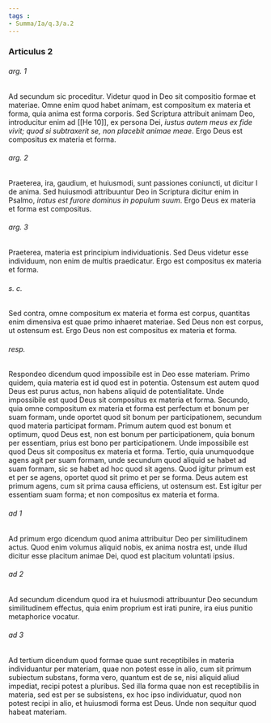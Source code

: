 ```yaml
---
tags : 
- Summa/Ia/q.3/a.2
---
```


### Articulus 2

###### arg. 1
Ad secundum sic proceditur. Videtur quod in Deo sit compositio formae et materiae. Omne enim quod habet animam, est compositum ex materia et forma, quia anima est forma corporis. Sed Scriptura attribuit animam Deo, introducitur enim ad [[He 10]], ex persona Dei, *iustus autem meus ex fide vivit; quod si subtraxerit se, non placebit animae meae*. Ergo Deus est compositus ex materia et forma.

###### arg. 2
Praeterea, ira, gaudium, et huiusmodi, sunt passiones coniuncti, ut dicitur I de anima. Sed huiusmodi attribuuntur Deo in Scriptura dicitur enim in Psalmo, *iratus est furore dominus in populum suum*. Ergo Deus ex materia et forma est compositus.

###### arg. 3
Praeterea, materia est principium individuationis. Sed Deus videtur esse individuum, non enim de multis praedicatur. Ergo est compositus ex materia et forma.

###### s. c.
Sed contra, omne compositum ex materia et forma est corpus, quantitas enim dimensiva est quae primo inhaeret materiae. Sed Deus non est corpus, ut ostensum est. Ergo Deus non est compositus ex materia et forma.

###### resp.
Respondeo dicendum quod impossibile est in Deo esse materiam. Primo quidem, quia materia est id quod est in potentia. Ostensum est autem quod Deus est purus actus, non habens aliquid de potentialitate. Unde impossibile est quod Deus sit compositus ex materia et forma. Secundo, quia omne compositum ex materia et forma est perfectum et bonum per suam formam, unde oportet quod sit bonum per participationem, secundum quod materia participat formam. Primum autem quod est bonum et optimum, quod Deus est, non est bonum per participationem, quia bonum per essentiam, prius est bono per participationem. Unde impossibile est quod Deus sit compositus ex materia et forma. Tertio, quia unumquodque agens agit per suam formam, unde secundum quod aliquid se habet ad suam formam, sic se habet ad hoc quod sit agens. Quod igitur primum est et per se agens, oportet quod sit primo et per se forma. Deus autem est primum agens, cum sit prima causa efficiens, ut ostensum est. Est igitur per essentiam suam forma; et non compositus ex materia et forma.

###### ad 1
Ad primum ergo dicendum quod anima attribuitur Deo per similitudinem actus. Quod enim volumus aliquid nobis, ex anima nostra est, unde illud dicitur esse placitum animae Dei, quod est placitum voluntati ipsius.

###### ad 2
Ad secundum dicendum quod ira et huiusmodi attribuuntur Deo secundum similitudinem effectus, quia enim proprium est irati punire, ira eius punitio metaphorice vocatur.

###### ad 3
Ad tertium dicendum quod formae quae sunt receptibiles in materia individuantur per materiam, quae non potest esse in alio, cum sit primum subiectum substans, forma vero, quantum est de se, nisi aliquid aliud impediat, recipi potest a pluribus. Sed illa forma quae non est receptibilis in materia, sed est per se subsistens, ex hoc ipso individuatur, quod non potest recipi in alio, et huiusmodi forma est Deus. Unde non sequitur quod habeat materiam.

